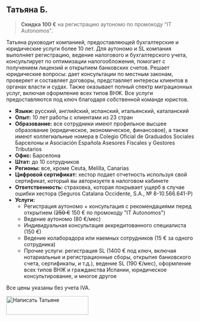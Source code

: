 ## Татьяна Б.

> **Скидка 100 €** на регистрацию аутономо по промокоду "IT Autonomos".

Татьяна руководит компанией, предоставляющей бухгалтерские и юридические услуги более 10 лет. Для аутономо и SL
компания выполняет регистрацию, ведение налогового и бухгалтерского учета, консультирует по оптимизации
налогообложения, помогает с получением лицензий и открытием банковских счетов. Решает юридические вопросы:
дает консультации по местным законам, проверяет и составляет договоры, представляет интересы клиентов в органах власти и
судах. Также оказывает полный спектр миграционных услуг, включая оформление всех типов ВНЖ. Все услуги
предоставляются под ключ благодаря собственной команде юристов.

- **Языки:** русский, английский, испанский, итальянский, каталанский
- **Опыт:** 10 лет работы с клиентами из 23 стран
- **Образование:** все сотрудники имеют профильное высшее образование (юридическое, экономическое, финансовое),
  а также имеют коллегиальные номера в Colegio Oficial de Graduados Sociales Барселоны и Asociación Española
  Asesores Fiscales y Gestores Tributarios
- **Офис:** Барселона
- **Штат:** до 10 сотрудников
- **Регионы:** все, кроме Ceuta, Melilla, Canarias
- **Цифровой сертификат:** хестор подает отчетность используя свой сертификат, который вы авторизуете в налоговом
  кабинете
- **Ответственность:** страховка, которая покрывает ущерб в случае ошибки хестора (Seguros Catalana Occidente, S.A.,
  № 8-10.566.641-P)
- **Услуги:**
    - Регистрация аутономо + консультация с рекомендациями перед открытием (<s>250 €</s> 150 € по промокоду "IT
      Autonomos")
    - Ведение аутономо (80 €/мес)
    - Индивидуальная консультация аккредитованного специалиста (150 €)
    - Ведение колаборадора или наемных сотрудников (15 € за одного сотрудника)
    - Прочие услуги: регистрация SL (1400 € под ключ, включая нотариальные и регистрационные сборы, открытие банковского
      счета, сертификаты, и т.д.), ведение SL (190 €/мес), оформление всех типов ВНЖ и гражданства Испании, юридическое
      консультирование, и многое другое

Все цены указаны без учета IVA.

<div class="hs-cta-embed hs-cta-simple-placeholder hs-cta-embed-190328526068"
  style="max-width:100%; max-height:100%; width:220px;height:50px" data-hubspot-wrapper-cta-id="190328526068">
  <a href="https://cta-eu1.hubspot.com/web-interactives/public/v1/track/redirect?encryptedPayload=AVxigLKe2t2RV7L4m%2BneFiZ%2FLxT%2BFO2DA5MSfHV23HFPiVMK0rGaCSVBJXU7AfcR8FUueAisccocKgeYTXdG1yGhvV2DudOosIRBCaV3Te4385Ks5f%2FZH4%2Fy9PHVGryMUwos3vkS11DFkyLriMiZd4f3DB6dIg%3D%3D&webInteractiveContentId=190328526068&portalId=145459200" target="_blank" rel="noopener" crossorigin="anonymous">
    <img alt="&#1053;&#1072;&#1087;&#1080;&#1089;&#1072;&#1090;&#1100; &#1058;&#1072;&#1090;&#1100;&#1103;&#1085;&#1077;" loading="lazy" src="https://hubspot-no-cache-eu1-prod.s3.amazonaws.com/cta/default/145459200/interactive-190328526068.png" style="height: 100%; width: 100%; object-fit: fill"
      onerror="this.style.display='none'" />
  </a>
</div>
